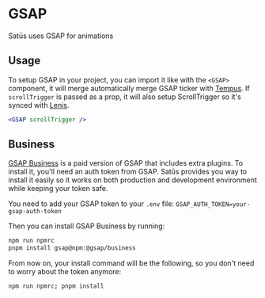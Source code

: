# GSAP

Satūs uses GSAP for animations

## Usage

To setup GSAP in your project, you can import it like with the `<GSAP>` component, it will merge automatically merge GSAP ticker with [Tempus](https://www.npmjs.com/package/tempus). If `scrollTrigger` is passed as a prop, it will also setup ScrollTrigger so it's synced with [Lenis](https://www.npmjs.com/package/lenis).

```jsx
<GSAP scrollTrigger />
```

## Business

[GSAP Business](https://gsap.com/pricing/) is a paid version of GSAP that includes extra plugins. To install it, you'll need an auth token from GSAP. Satūs provides you way to install it easily so it works on both production and development environment while keeping your token safe.

You need to add your GSAP token to your `.env` file:
`GSAP_AUTH_TOKEN=your-gsap-auth-token`

Then you can install GSAP Business by running:

```bash
npm run npmrc
pnpm install gsap@npm:@gsap/business
```

From now on, your install command will be the following, so you don't need to worry about the token anymore:

```bash
npm run npmrc; pnpm install
```
